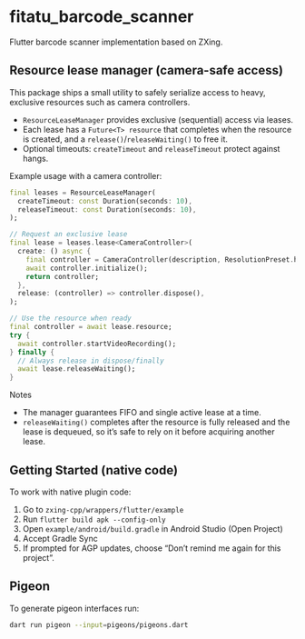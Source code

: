 # fitatu_barcode_scanner

Flutter barcode scanner implementation based on ZXing.

## Resource lease manager (camera-safe access)

This package ships a small utility to safely serialize access to heavy, exclusive resources such as camera controllers.

- `ResourceLeaseManager` provides exclusive (sequential) access via leases.
- Each lease has a `Future<T> resource` that completes when the resource is created, and a `release()`/`releaseWaiting()` to free it.
- Optional timeouts: `createTimeout` and `releaseTimeout` protect against hangs.

Example usage with a camera controller:

```dart
final leases = ResourceLeaseManager(
  createTimeout: const Duration(seconds: 10),
  releaseTimeout: const Duration(seconds: 10),
);

// Request an exclusive lease
final lease = leases.lease<CameraController>(
  create: () async {
    final controller = CameraController(description, ResolutionPreset.high);
    await controller.initialize();
    return controller;
  },
  release: (controller) => controller.dispose(),
);

// Use the resource when ready
final controller = await lease.resource;
try {
  await controller.startVideoRecording();
} finally {
  // Always release in dispose/finally
  await lease.releaseWaiting();
}
```

Notes
- The manager guarantees FIFO and single active lease at a time.
- `releaseWaiting()` completes after the resource is fully released and the lease is dequeued, so it’s safe to rely on it before acquiring another lease.

## Getting Started (native code)

To work with native plugin code:

1. Go to `zxing-cpp/wrappers/flutter/example`
2. Run `flutter build apk --config-only`
3. Open `example/android/build.gradle` in Android Studio (Open Project)
4. Accept Gradle Sync
5. If prompted for AGP updates, choose “Don’t remind me again for this project”.

## Pigeon

To generate pigeon interfaces run:

```bash
dart run pigeon --input=pigeons/pigeons.dart
```
